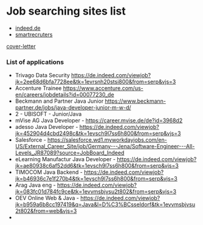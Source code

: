 # Job searching sites list
- [indeed.de](https://indeed.de)
- [smartrecruters](https://smartrecruiters.com)


[cover-letter](cover-letter.md)


### List of applications

- Trivago Data Security https://de.indeed.com/viewjob?jk=2ee68d6bfa7728ee&tk=1evrsnh20stsi800&from=serp&vjs=3
- Accenture Trainee  https://www.accenture.com/us-en/careers/jobdetails?id=00077230_de
- Beckmann and Partner Java Junior https://www.beckmann-partner.de/jobs/java-developer-junior-m-w-d/
- 2 - UBISOFT - Junior/Java
- mVise AG Java Developer - https://career.mvise.de/de?id=3968d2
- adesso Java Developer - https://de.indeed.com/viewjob?jk=452904d4cbd2498c&tk=1evsch9l7ss6h800&from=serp&vjs=3
- Salesforce - https://salesforce.wd1.myworkdayjobs.com/en-US/External_Career_Site/job/Germany---Jena/Software-Engineer---All-Levels_JR87089?source=JobBoard_Indeed
- eLearning Manufactur Java Developer - https://de.indeed.com/viewjob?jk=ae80938c6af52dd6&tk=1evsch9l7ss6h800&from=serp&vjs=3
- TIMOCOM Java Backend - https://de.indeed.com/viewjob?jk=b46936c7e1f270b4&tk=1evsch9l7ss6h800&from=serp&vjs=3
- Arag Java eng - https://de.indeed.com/viewjob?jk=083fc01d784fc9ce&tk=1evvmsbjvsu2t802&from=serp&vjs=3
- OEV Online Web & Java - https://de.indeed.com/viewjob?jk=b959a6b8cc197419&q=Java&l=D%C3%BCsseldorf&tk=1evvmsbjvsu2t802&from=web&vjs=3
- 